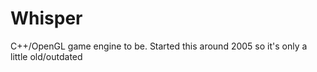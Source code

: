 # Whisper
C++/OpenGL game engine to be. Started this around 2005 so it's only a little old/outdated
